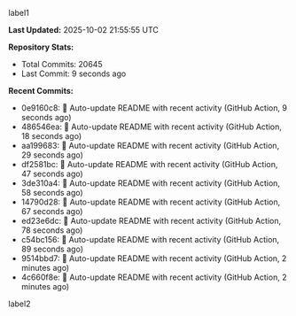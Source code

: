 
label1 
<!-- ACTIVITY_START -->
**Last Updated:** 2025-10-02 21:55:55 UTC

**Repository Stats:**
- Total Commits: 20645
- Last Commit: 9 seconds ago

**Recent Commits:**
- 0e9160c8: 🤖 Auto-update README with recent activity (GitHub Action, 9 seconds ago)
- 486546ea: 🤖 Auto-update README with recent activity (GitHub Action, 18 seconds ago)
- aa199683: 🤖 Auto-update README with recent activity (GitHub Action, 29 seconds ago)
- df2581bc: 🤖 Auto-update README with recent activity (GitHub Action, 47 seconds ago)
- 3de310a4: 🤖 Auto-update README with recent activity (GitHub Action, 58 seconds ago)
- 14790d28: 🤖 Auto-update README with recent activity (GitHub Action, 67 seconds ago)
- ed23e6dc: 🤖 Auto-update README with recent activity (GitHub Action, 78 seconds ago)
- c54bc156: 🤖 Auto-update README with recent activity (GitHub Action, 89 seconds ago)
- 9514bbd7: 🤖 Auto-update README with recent activity (GitHub Action, 2 minutes ago)
- 4c660f8e: 🤖 Auto-update README with recent activity (GitHub Action, 2 minutes ago)
<!-- ACTIVITY_END -->

label2
